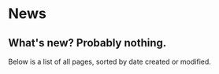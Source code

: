 # News

## What's new? Probably nothing.

Below is a list of all pages, sorted by date created or modified.

<section id="news"></section>